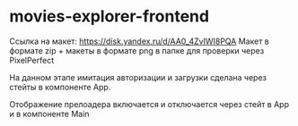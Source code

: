 # movies-explorer-frontend

Ссылка на макет: https://disk.yandex.ru/d/AA0_4ZvIWI8PQA
Макет в формате zip + макеты в формате png в папке для проверки через PixelPerfect

На данном этапе имитация авторизации и загрузки сделана через стейты в компоненте App.

Отображение прелоадера включается и отключается через стейт в App и в компоненте Main